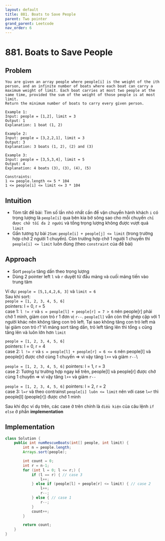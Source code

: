 ```yaml
---
layout: default
title: 881. Boats to Save People
parent: Two pointer
grand_parent: Leetcode
nav_order: 6
---
```


# 881. Boats to Save People

## Problem

```
You are given an array people where people[i] is the weight of the ith person, and an infinite number of boats where each boat can carry a maximum weight of limit. Each boat carries at most two people at the same time, provided the sum of the weight of those people is at most limit.
Return the minimum number of boats to carry every given person.

Example 1:
Input: people = [1,2], limit = 3
Output: 1
Explanation: 1 boat (1, 2)

Example 2:
Input: people = [3,2,2,1], limit = 3
Output: 3
Explanation: 3 boats (1, 2), (2) and (3)

Example 3:
Input: people = [3,5,3,4], limit = 5
Output: 4
Explanation: 4 boats (3), (3), (4), (5)

Constraints:
1 <= people.length <= 5 * 104
1 <= people[i] <= limit <= 3 * 104
```

## Intuition
- Tóm tắt đề bài: Tìm số lần nhỏ nhất cần để vận chuyển hành khách `i` có trọng lượng là `people[i]` qua bên kia bờ sông sao cho mỗi chuyến `chỉ được chở tối đa 2 người` và tổng trọng lượng không được vượt quá `limit`
- Gần tương tự bài `2Sum`: `people[i] + people[j] <= limit` (trong trường hợp chở 2 người 1 chuyến). Còn trường hợp chở 1 người 1 chuyến thì `people[i] <= limit` luôn đúng (theo `constraint` của đề bài)

## Approach
- Sort `people` tăng dần theo trọng lượng
- Dùng 2 pointer left `l` và `r` duyệt từ đầu mảng và cuối mảng tiến vào trung tâm

Ví dụ: `people = [5,1,4,2,6, 3]` và `limit = 6` \
Sau khi sort: \
`people = [1, 2, 3, 4, 5, 6]` \
pointers: l = 0, r = 5 \
case 1: `l != r` và `s = people[l] + people[r] = 7 > 6` nên people[r] phải chở 1 mình, giảm con trỏ r 1 đơn vị `r--`. `people[l]` vẫn còn thể ghép cặp với 1 người khác nên không tăng con trỏ left. Tại sao không tăng con trỏ left mà lại giảm con trỏ r? Vì mảng sort tăng dần, trỏ left tăng lên thì tổng `s` cũng tăng lên và luôn lớn hơn `limit`
	
`people = [1, 2, 3, 4, 5, 6]` \
pointers: l = 0, r = 4 \
case 2: `l != r` và `s = people[l] + people[r] = 6 <= 6` nên people[l] và people[r] được chở cùng 1 chuyến => vì vậy tăng `l++` và giảm `r--`\


`people = [1, 2, 3, 4, 5, 6]`
pointers: l = 1, r = 3 \
case 2: Tương tự trường hợp ngay kế trên, people[l] và people[r] được chở cùng 1 chuyến => vì vậy tăng `l++` và giảm `r--` 


`people = [1, 2, 3, 4, 5, 6]`
pointers: l = 2, r = 2 \
case 3: `l=r` và theo contrainst `people[i] luôn <= limit` nên với case `l=r` thì people[l] (people[r]) được chở 1 mình

Sau khi đọc ví dụ trên, các case ở trên chính là `điều kiện` của câu lệnh `if else` ở phần **implementation**

## Implementation

```java
class Solution {
    public int numRescueBoats(int[] people, int limit) {
        int n = people.length;
        Arrays.sort(people);

        int count = 0;
        int r = n-1;
        for (int l = 0; l <= r;) {
            if (l == r) { // case 3
                l++;
            } else if (people[l] + people[r] <= limit) { // case 2
                l++;
                r--;
            } else { // case 1
                r--;
            }
            count++;
        }

        return count;
    }
}
```